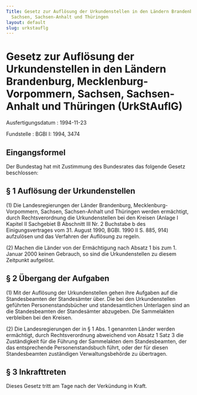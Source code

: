 ```yaml
---
Title: Gesetz zur Auflösung der Urkundenstellen in den Ländern Brandenburg, Mecklenburg-Vorpommern,
  Sachsen, Sachsen-Anhalt und Thüringen
layout: default
slug: urkstauflg
---
```


# Gesetz zur Auflösung der Urkundenstellen in den Ländern Brandenburg, Mecklenburg-Vorpommern, Sachsen, Sachsen-Anhalt und Thüringen (UrkStAuflG)

Ausfertigungsdatum
:   1994-11-23

Fundstelle
:   BGBl I: 1994, 3474



## Eingangsformel

Der Bundestag hat mit Zustimmung des Bundesrates das folgende Gesetz
beschlossen:


## § 1 Auflösung der Urkundenstellen

(1) Die Landesregierungen der Länder Brandenburg, Mecklenburg-
Vorpommern, Sachsen, Sachsen-Anhalt und Thüringen werden ermächtigt,
durch Rechtsverordnung die Urkundenstellen bei den Kreisen (Anlage I
Kapitel II Sachgebiet B Abschnitt III Nr. 2 Buchstabe b des
Einigungsvertrages vom 31. August 1990, BGBl. 1990 II S. 885, 914)
aufzulösen und das Verfahren der Auflösung zu regeln.

(2) Machen die Länder von der Ermächtigung nach Absatz 1 bis zum 1.
Januar 2000 keinen Gebrauch, so sind die Urkundenstellen zu diesem
Zeitpunkt aufgelöst.


## § 2 Übergang der Aufgaben

(1) Mit der Auflösung der Urkundenstellen gehen ihre Aufgaben auf die
Standesbeamten der Standesämter über. Die bei den Urkundenstellen
geführten Personenstandsbücher und standesamtlichen Unterlagen sind an
die Standesbeamten der Standesämter abzugeben. Die Sammelakten
verbleiben bei den Kreisen.

(2) Die Landesregierungen der in § 1 Abs. 1 genannten Länder werden
ermächtigt, durch Rechtsverordnung abweichend von Absatz 1 Satz 3 die
Zuständigkeit für die Führung der Sammelakten dem Standesbeamten, der
das entsprechende Personenstandsbuch führt, oder der für diesen
Standesbeamten zuständigen Verwaltungsbehörde zu übertragen.


## § 3 Inkrafttreten

Dieses Gesetz tritt am Tage nach der Verkündung in Kraft.

